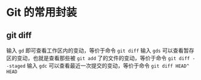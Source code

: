 # Git 的常用封装

## git diff

输入 `gd` 即可查看工作区内的变动，等价于命令 `git diff`
输入 `gds` 可以查看暂存区的变动，也就是查看那些被 `git add` 了的文件的变动，等价于命令 `git diff --staged`
输入 `gdc` 可以查看最近一次提交的变动，等价于命令 `git diff HEAD^ HEAD`
